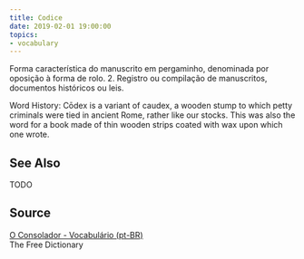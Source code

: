 ```yaml
---
title: Codice
date: 2019-02-01 19:00:00
topics:
- vocabulary
---
```


Forma característica do manuscrito em pergaminho, denominada por oposição à
forma de rolo. 2.  Registro ou compilação de manuscritos, documentos históricos
ou leis.

Word History: Cōdex is a variant of caudex, a wooden stump to which petty
criminals were tied in ancient Rome, rather like our stocks. This was also the
word for a book made of thin wooden strips coated with wax upon which one
wrote.


## See Also
TODO

## Source
[O Consolador - Vocabulário (pt-BR)](http://www.oconsolador.com.br/linkfixo/vocabulario/principal.html)  
The Free Dictionary


